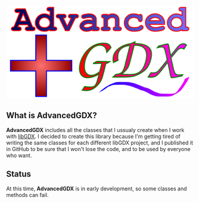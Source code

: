 <p align="center">
  <img src="Title.png"/>
</p>

## What is AdvancedGDX?
**AdvancedGDX** includes all the classes that I ussualy create when I work with [libGDX](https://libgdx.badlogicgames.com/).
I decided to create this library because I'm getting tired of writing the same classes for each different libGDX project, and
I published it in GitHub to be sure that I won't lose the code, and to be used by everyone who want.

## Status
At this time, **AdvancedGDX** is in early development, so some classes and methods can fail.
